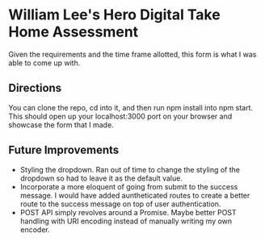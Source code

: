 # William Lee's Hero Digital Take Home Assessment 

Given the requirements and the time frame allotted, this form is what I was able to come up with. 

## Directions
You can clone the repo, cd into it, and then run npm install into npm start. 
This should open up your localhost:3000 port on your browser and showcase the form that I made. 



## Future Improvements
 - Styling the dropdown. Ran out of time to change the styling of the dropdown so had to leave it as the default value. 
 - Incorporate a more eloquent of going from submit to the success message. I would have added auntheticated routes to create a better route to the success message on top of user authentication. 
 - POST API simply revolves around a Promise. Maybe better POST handling with URI encoding instead of manually writing my own encoder. 
